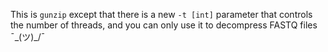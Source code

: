This is `gunzip` except that there is a new `-t [int]` parameter that controls the number of threads, and you can only use it to decompress FASTQ files ¯\_(ツ)_/¯
